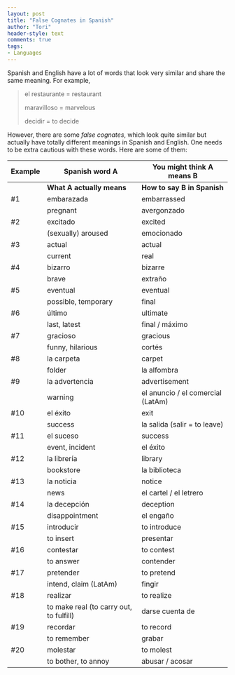 ```yaml
---
layout: post
title: "False Cognates in Spanish"
author: "Tori"
header-style: text
comments: true
tags: 
- Languages
---
```


Spanish and English have a lot of words that look very similar and share the same meaning. For example,

> el restaurante = restaurant
>
> maravilloso = marvelous
>
> decidir = to decide

However, there are some *false cognates*, which look quite similar but actually have totally different meanings in Spanish and English. One needs to be extra cautious with these words. Here are some of them:

| Example | Spanish word A            | You might think A means B   |
| ------- | ------------------------- | --------------------------- |
|         | __What A actually means__ | __How to say B in Spanish__ |
| \#1     | embarazada                | embarrassed                 |
|         | pregnant                  | avergonzado                 |
| \#2 | excitado | excited |
| | (sexually) aroused | emocionado |
| \#3     | actual                    | actual                      |
|         | current                   | real                        |
| \#4 | bizarro | bizarre |
| | brave | extraño |
| \#5     | eventual                  | eventual                    |
|         | possible, temporary      | final                       |
| \#6   | último | ultimate |
|         | last, latest | final / máximo |
| \#7 | gracioso | gracious |
| | funny, hilarious | cortés |
| \#8     | la carpeta                | carpet                      |
|         | folder                    | la alfombra                 |
| \#9 | la advertencia | advertisement |
| | warning | el anuncio / el comercial (LatAm) |
| \#10 | el éxito | exit |
| | success | la salida (salir = to leave) |
| \#11 | el suceso | success |
| | event, incident | el éxito |
| \#12 | la librería | library |
| | bookstore | la biblioteca |
| \#13 | la noticia | notice |
| | news | el cartel / el letrero |
| \#14 | la decepción | deception |
| | disappointment | el engaño |
| \#15     | introducir                | to introduce                |
|         | to insert                 | presentar                   |
| \#16 | contestar | to contest |
| | to answer | contender |
| \#17 | pretender | to pretend |
| | intend, claim (LatAm) | fingir |
| \#18 | realizar | to realize |
| | to make real (to carry out, to fulfill) | darse cuenta de |
| \#19 | recordar | to record |
| | to remember | grabar |
| \#20 | molestar | to molest |
| | to bother, to annoy | abusar / acosar |
